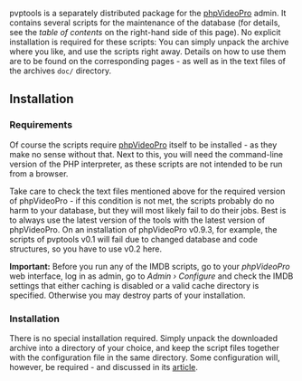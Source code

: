 pvptools is a separately distributed package for the
[phpVideoPro](https://github.com/IzzySoft/phpVideoPro) admin. It contains
several scripts for the maintenance of the database (for details, see the
_table of contents_ on the right-hand side of this page). No explicit
installation is required for these scripts: You can simply unpack the archive
where you like, and use the scripts right away. Details on how to use them are
to be found on the corresponding pages - as well as in the text files of the
archives `doc/` directory.

## Installation
### Requirements
Of course the scripts require
[phpVideoPro](https://github.com/IzzySoft/phpVideoPro) itself to be installed -
as they make no sense without that. Next to this, you will need the
command-line version of the PHP interpreter, as these scripts are not intended
to be run from a browser.

Take care to check the text files mentioned above for the required version of
phpVideoPro - if this condition is not met, the scripts probably do no harm to
your database, but they will most likely fail to do their jobs. Best is to
always use the latest version of the tools with the latest version of
phpVideoPro. On an installation of phpVideoPro v0.9.3, for example, the scripts
of pvptools v0.1 will fail due to changed database and code structures, so you
have to use v0.2 here.

**Important:** Before you run any of the IMDB scripts, go to your _phpVideoPro_
web interface, log in as admin, go to *Admin › Configure* and check the IMDB
settings that either caching is disabled or a valid cache directory is
specified. Otherwise you may destroy parts of your installation.

### Installation
There is no special installation required. Simply unpack the downloaded archive
into a directory of your choice, and keep the script files together with the
configuration file in the same directory. Some configuration will, however, be
required - and discussed in its [article](https://github.com/IzzySoft/pvptools/wiki/Configuration).
